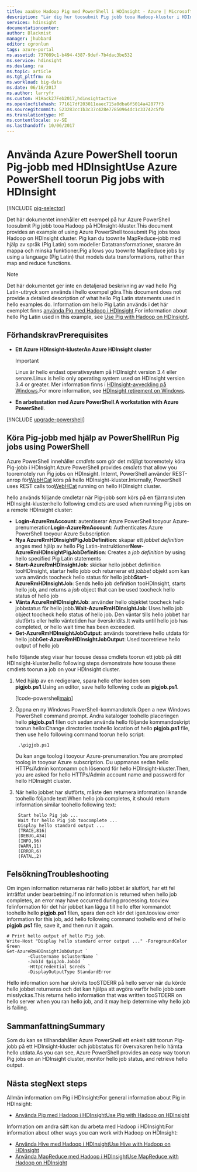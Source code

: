 ```yaml
---
title: aaaUse Hadoop Pig med PowerShell i HDInsight - Azure | Microsoft Docs
description: "Lär dig hur toosubmit Pig jobb tooa Hadoop-kluster i HDInsight med hjälp av Azure PowerShell."
services: hdinsight
documentationcenter: 
author: Blackmist
manager: jhubbard
editor: cgronlun
tags: azure-portal
ms.assetid: 737089c1-b494-4387-9def-7b4dac3be532
ms.service: hdinsight
ms.devlang: na
ms.topic: article
ms.tgt_pltfrm: na
ms.workload: big-data
ms.date: 06/16/2017
ms.author: larryfr
ms.custom: H1Hack27Feb2017,hdinsightactive
ms.openlocfilehash: 771617df203011eaec715a0dba6f5014a42877f3
ms.sourcegitcommit: 523283cc1b3c37c428e77850964dc1c33742c5f0
ms.translationtype: MT
ms.contentlocale: sv-SE
ms.lasthandoff: 10/06/2017
---
```

# <a name="use-azure-powershell-toorun-pig-jobs-with-hdinsight"></a><span data-ttu-id="3804b-103">Använda Azure PowerShell toorun Pig-jobb med HDInsight</span><span class="sxs-lookup"><span data-stu-id="3804b-103">Use Azure PowerShell toorun Pig jobs with HDInsight</span></span>

[!INCLUDE [pig-selector](../../includes/hdinsight-selector-use-pig.md)]

<span data-ttu-id="3804b-104">Det här dokumentet innehåller ett exempel på hur Azure PowerShell toosubmit Pig jobb tooa Hadoop på HDInsight-kluster.</span><span class="sxs-lookup"><span data-stu-id="3804b-104">This document provides an example of using Azure PowerShell toosubmit Pig jobs tooa Hadoop on HDInsight cluster.</span></span> <span data-ttu-id="3804b-105">Pig kan du toowrite MapReduce-jobb med hjälp av språk (Pig Latin) som modeller Datatransformationer, snarare än mappa och minska funktioner.</span><span class="sxs-lookup"><span data-stu-id="3804b-105">Pig allows you toowrite MapReduce jobs by using a language (Pig Latin) that models data transformations, rather than map and reduce functions.</span></span>

> [!NOTE]
> <span data-ttu-id="3804b-106">Det här dokumentet ger inte en detaljerad beskrivning av vad hello Pig Latin-uttryck som används i hello exempel göra.</span><span class="sxs-lookup"><span data-stu-id="3804b-106">This document does not provide a detailed description of what hello Pig Latin statements used in hello examples do.</span></span> <span data-ttu-id="3804b-107">Information om hello Pig Latin används i det här exemplet finns [använda Pig med Hadoop i HDInsight](hdinsight-use-pig.md).</span><span class="sxs-lookup"><span data-stu-id="3804b-107">For information about hello Pig Latin used in this example, see [Use Pig with Hadoop on HDInsight](hdinsight-use-pig.md).</span></span>

## <span data-ttu-id="3804b-108"><a id="prereq"></a>Förhandskrav</span><span class="sxs-lookup"><span data-stu-id="3804b-108"><a id="prereq"></a>Prerequisites</span></span>

* <span data-ttu-id="3804b-109">**Ett Azure HDInsight-kluster**</span><span class="sxs-lookup"><span data-stu-id="3804b-109">**An Azure HDInsight cluster**</span></span>

  > [!IMPORTANT]
  > <span data-ttu-id="3804b-110">Linux är hello endast operativsystem på HDInsight version 3.4 eller senare.</span><span class="sxs-lookup"><span data-stu-id="3804b-110">Linux is hello only operating system used on HDInsight version 3.4 or greater.</span></span> <span data-ttu-id="3804b-111">Mer information finns i [HDInsight-avveckling på Windows](hdinsight-component-versioning.md#hdinsight-windows-retirement).</span><span class="sxs-lookup"><span data-stu-id="3804b-111">For more information, see [HDInsight retirement on Windows](hdinsight-component-versioning.md#hdinsight-windows-retirement).</span></span>

* <span data-ttu-id="3804b-112">**En arbetsstation med Azure PowerShell**.</span><span class="sxs-lookup"><span data-stu-id="3804b-112">**A workstation with Azure PowerShell**.</span></span>

[!INCLUDE [upgrade-powershell](../../includes/hdinsight-use-latest-powershell.md)]

## <span data-ttu-id="3804b-113"><a id="powershell"></a>Köra Pig-jobb med hjälp av PowerShell</span><span class="sxs-lookup"><span data-stu-id="3804b-113"><a id="powershell"></a>Run Pig jobs using PowerShell</span></span>

<span data-ttu-id="3804b-114">Azure PowerShell innehåller *cmdlets* som gör det möjligt tooremotely köra Pig-jobb i HDInsight.</span><span class="sxs-lookup"><span data-stu-id="3804b-114">Azure PowerShell provides *cmdlets* that allow you tooremotely run Pig jobs on HDInsight.</span></span> <span data-ttu-id="3804b-115">Internt, PowerShell använder REST-anrop för[WebHCat](https://cwiki.apache.org/confluence/display/Hive/WebHCat) körs på hello HDInsight-kluster.</span><span class="sxs-lookup"><span data-stu-id="3804b-115">Internally, PowerShell uses REST calls too[WebHCat](https://cwiki.apache.org/confluence/display/Hive/WebHCat) running on hello HDInsight cluster.</span></span>

<span data-ttu-id="3804b-116">hello används följande cmdletar när Pig-jobb som körs på en fjärransluten HDInsight-kluster:</span><span class="sxs-lookup"><span data-stu-id="3804b-116">hello following cmdlets are used when running Pig jobs on a remote HDInsight cluster:</span></span>

* <span data-ttu-id="3804b-117">**Login-AzureRmAccount**: autentiserar Azure PowerShell tooyour Azure-prenumeration</span><span class="sxs-lookup"><span data-stu-id="3804b-117">**Login-AzureRmAccount**: Authenticates Azure PowerShell tooyour Azure Subscription</span></span>
* <span data-ttu-id="3804b-118">**Nya AzureRmHDInsightPigJobDefinition**: skapar ett *jobbet definition* anges med hjälp av hello Pig Latin-instruktioner</span><span class="sxs-lookup"><span data-stu-id="3804b-118">**New-AzureRmHDInsightPigJobDefinition**: Creates a *job definition* by using hello specified Pig Latin statements</span></span>
* <span data-ttu-id="3804b-119">**Start-AzureRmHDInsightJob**: skickar hello jobbet definition tooHDInsight, startar hello jobb och returnerar ett *jobbet* objekt som kan vara används toocheck hello status för hello jobb</span><span class="sxs-lookup"><span data-stu-id="3804b-119">**Start-AzureRmHDInsightJob**: Sends hello job definition tooHDInsight, starts hello job, and returns a *job* object that can be used toocheck hello status of hello job</span></span>
* <span data-ttu-id="3804b-120">**Vänta AzureRmHDInsightJob**: använder hello objektet toocheck hello jobbstatus för hello jobb.</span><span class="sxs-lookup"><span data-stu-id="3804b-120">**Wait-AzureRmHDInsightJob**: Uses hello job object toocheck hello status of hello job.</span></span> <span data-ttu-id="3804b-121">Den väntar tills hello jobbet har slutförts eller hello väntetiden har överskridits.</span><span class="sxs-lookup"><span data-stu-id="3804b-121">It waits until hello job has completed, or hello wait time has been exceeded.</span></span>
* <span data-ttu-id="3804b-122">**Get-AzureRmHDInsightJobOutput**: används tooretrieve hello utdata för hello jobb</span><span class="sxs-lookup"><span data-stu-id="3804b-122">**Get-AzureRmHDInsightJobOutput**: Used tooretrieve hello output of hello job</span></span>

<span data-ttu-id="3804b-123">hello följande steg visar hur toouse dessa cmdlets toorun ett jobb på ditt HDInsight-kluster.</span><span class="sxs-lookup"><span data-stu-id="3804b-123">hello following steps demonstrate how toouse these cmdlets toorun a job on your HDInsight cluster.</span></span>

1. <span data-ttu-id="3804b-124">Med hjälp av en redigerare, spara hello efter koden som **pigjob.ps1**.</span><span class="sxs-lookup"><span data-stu-id="3804b-124">Using an editor, save hello following code as **pigjob.ps1**.</span></span>

    [!code-powershell[main](../../powershell_scripts/hdinsight/use-pig/use-pig.ps1?range=5-51)]

1. <span data-ttu-id="3804b-125">Öppna en ny Windows PowerShell-kommandotolk.</span><span class="sxs-lookup"><span data-stu-id="3804b-125">Open a new Windows PowerShell command prompt.</span></span> <span data-ttu-id="3804b-126">Ändra kataloger toohello placeringen hello **pigjob.ps1** filen och sedan använda hello följande kommandoskript toorun hello:</span><span class="sxs-lookup"><span data-stu-id="3804b-126">Change directories toohello location of hello **pigjob.ps1** file, then use hello following command toorun hello script:</span></span>

        .\pigjob.ps1

    <span data-ttu-id="3804b-127">Du kan ange toolog i tooyour Azure-prenumeration.</span><span class="sxs-lookup"><span data-stu-id="3804b-127">You are prompted toolog in tooyour Azure subscription.</span></span> <span data-ttu-id="3804b-128">Du uppmanas sedan hello HTTPs/Admin kontonamn och lösenord för hello HDInsight-kluster.</span><span class="sxs-lookup"><span data-stu-id="3804b-128">Then, you are asked for hello HTTPs/Admin account name and password for hello HDInsight cluster.</span></span>

2. <span data-ttu-id="3804b-129">När hello jobbet har slutförts, måste den returnera information liknande toohello följande text:</span><span class="sxs-lookup"><span data-stu-id="3804b-129">When hello job completes, it should return information similar toohello following text:</span></span>

        Start hello Pig job ...
        Wait for hello Pig job toocomplete ...
        Display hello standard output ...
        (TRACE,816)
        (DEBUG,434)
        (INFO,96)
        (WARN,11)
        (ERROR,6)
        (FATAL,2)

## <span data-ttu-id="3804b-130"><a id="troubleshooting"></a>Felsökning</span><span class="sxs-lookup"><span data-stu-id="3804b-130"><a id="troubleshooting"></a>Troubleshooting</span></span>

<span data-ttu-id="3804b-131">Om ingen information returneras när hello jobbet är slutfört, har ett fel inträffat under bearbetning.</span><span class="sxs-lookup"><span data-stu-id="3804b-131">If no information is returned when hello job completes, an error may have occurred during processing.</span></span> <span data-ttu-id="3804b-132">tooview felinformation för det här jobbet kan lägga till hello efter kommandot toohello hello **pigjob.ps1** filen, spara den och kör det igen.</span><span class="sxs-lookup"><span data-stu-id="3804b-132">tooview error information for this job, add hello following command toohello end of hello **pigjob.ps1** file, save it, and then run it again.</span></span>

    # Print hello output of hello Pig job.
    Write-Host "Display hello standard error output ..." -ForegroundColor Green
    Get-AzureRmHDInsightJobOutput `
            -Clustername $clusterName `
            -JobId $pigJob.JobId `
            -HttpCredential $creds `
            -DisplayOutputType StandardError

<span data-ttu-id="3804b-133">Hello information som har skrivits tooSTDERR på hello server när du körde hello jobbet returneras och det kan hjälpa att avgöra varför hello jobb som misslyckas.</span><span class="sxs-lookup"><span data-stu-id="3804b-133">This returns hello information that was written tooSTDERR on hello server when you ran hello job, and it may help determine why hello job is failing.</span></span>

## <span data-ttu-id="3804b-134"><a id="summary"></a>Sammanfattning</span><span class="sxs-lookup"><span data-stu-id="3804b-134"><a id="summary"></a>Summary</span></span>
<span data-ttu-id="3804b-135">Som du kan se tillhandahåller Azure PowerShell ett enkelt sätt toorun Pig-jobb på ett HDInsight-kluster och jobbstatus för övervakaren hello hämta hello utdata.</span><span class="sxs-lookup"><span data-stu-id="3804b-135">As you can see, Azure PowerShell provides an easy way toorun Pig jobs on an HDInsight cluster, monitor hello job status, and retrieve hello output.</span></span>

## <span data-ttu-id="3804b-136"><a id="nextsteps"></a>Nästa steg</span><span class="sxs-lookup"><span data-stu-id="3804b-136"><a id="nextsteps"></a>Next steps</span></span>
<span data-ttu-id="3804b-137">Allmän information om Pig i HDInsight:</span><span class="sxs-lookup"><span data-stu-id="3804b-137">For general information about Pig in HDInsight:</span></span>

* [<span data-ttu-id="3804b-138">Använda Pig med Hadoop i HDInsight</span><span class="sxs-lookup"><span data-stu-id="3804b-138">Use Pig with Hadoop on HDInsight</span></span>](hdinsight-use-pig.md)

<span data-ttu-id="3804b-139">Information om andra sätt kan du arbeta med Hadoop i HDInsight:</span><span class="sxs-lookup"><span data-stu-id="3804b-139">For information about other ways you can work with Hadoop on HDInsight:</span></span>

* [<span data-ttu-id="3804b-140">Använda Hive med Hadoop i HDInsight</span><span class="sxs-lookup"><span data-stu-id="3804b-140">Use Hive with Hadoop on HDInsight</span></span>](hdinsight-use-hive.md)
* [<span data-ttu-id="3804b-141">Använda MapReduce med Hadoop i HDInsight</span><span class="sxs-lookup"><span data-stu-id="3804b-141">Use MapReduce with Hadoop on HDInsight</span></span>](hdinsight-use-mapreduce.md)
